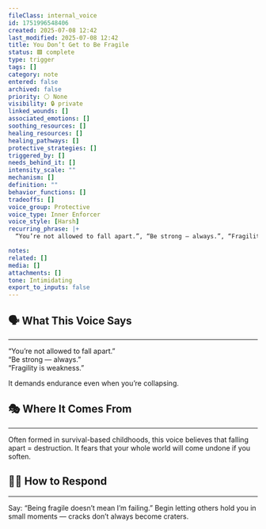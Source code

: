 ```yaml
---
fileClass: internal_voice
id: 1751996548406
created: 2025-07-08 12:42
last_modified: 2025-07-08 12:42
title: You Don’t Get to Be Fragile
status: 🟩 complete
type: trigger
tags: []
category: note
entered: false
archived: false
priority: ⚪ None
visibility: 🔒 private
linked_wounds: []
associated_emotions: []
soothing_resources: []
healing_resources: []
healing_pathways: []
protective_strategies: []
triggered_by: []
needs_behind_it: []
intensity_scale: ""
mechanism: []
definition: ""
behavior_functions: []
tradeoffs: []
voice_group: Protective
voice_type: Inner Enforcer
voice_style: [Harsh]
recurring_phrase: |+
  “You’re not allowed to fall apart.”, “Be strong — always.”, “Fragility is weakness.”

notes: 
related: []
media: []
attachments: []
tone: Intimidating
export_to_inputs: false
---
```


## 🗣️ What This Voice Says
---
“You’re not allowed to fall apart.”  
“Be strong — always.”  
“Fragility is weakness.”

It demands endurance even when you’re collapsing.

## 🎭 Where It Comes From
---
Often formed in survival-based childhoods, this voice believes that falling apart = destruction. It fears that your whole world will come undone if you soften.

## 🧘‍♂️ How to Respond
---
Say: “Being fragile doesn’t mean I’m failing.” Begin letting others hold you in small moments — cracks don’t always become craters.

